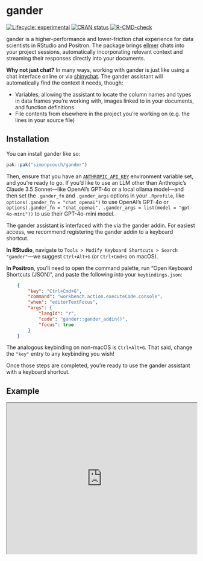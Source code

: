 
<!-- README.md is generated from README.Rmd. Please edit that file -->

# gander

<!-- badges: start -->

[![Lifecycle:
experimental](https://img.shields.io/badge/lifecycle-experimental-orange.svg)](https://lifecycle.r-lib.org/articles/stages.html#experimental)
[![CRAN
status](https://www.r-pkg.org/badges/version/gander)](https://CRAN.R-project.org/package=gander)
[![R-CMD-check](https://github.com/simonpcouch/gander/actions/workflows/R-CMD-check.yaml/badge.svg)](https://github.com/simonpcouch/gander/actions/workflows/R-CMD-check.yaml)
<!-- badges: end -->

gander is a higher-performance and lower-friction chat experience for
data scientists in RStudio and Positron. The package brings
[ellmer](https://ellmer.tidyverse.org) chats into your project sessions,
automatically incorporating relevant context and streaming their
responses directly into your documents.

**Why not just chat?** In many ways, working with gander is just like
using a chat interface online or via
[shinychat](https://github.com/jcheng5/shinychat). The gander assistant
will automatically find the context it needs, though:

- Variables, allowing the assistant to locate the column names and types
  in data frames you’re working with, images linked to in your
  documents, and function definitions
- File contents from elsewhere in the project you’re working on
  (e.g. the lines in your source file)

## Installation

You can install gander like so:

``` r
pak::pak("simonpcouch/gander")
```

Then, ensure that you have an
[`ANTHROPIC_API_KEY`](https://console.anthropic.com/) environment
variable set, and you’re ready to go. If you’d like to use an LLM other
than Anthropic’s Claude 3.5 Sonnet—like OpenAI’s GPT-4o or a local
ollama model—and then set the `.gander_fn` and `.gander_args` options in
your `.Rprofile`, like `options(.gander_fn = "chat_openai")` to use
OpenAI’s GPT-4o or
`options(.gander_fn = "chat_openai", .gander_args = list(model = "gpt-4o-mini"))`
to use their GPT-4o-mini model.

The gander assistant is interfaced with the via the gander addin. For
easiest access, we recommend registering the gander addin to a keyboard
shortcut.

**In RStudio**, navigate to
`Tools > Modify Keyboard Shortcuts > Search "gander"`—we suggest
`Ctrl+Alt+G` (or `Ctrl+Cmd+G` on macOS).

**In Positron**, you’ll need to open the command palette, run “Open
Keyboard Shortcuts (JSON)”, and paste the following into your
`keybindings.json`:

``` json
    {
        "key": "Ctrl+Cmd+G",
        "command": "workbench.action.executeCode.console",
        "when": "editorTextFocus",
        "args": {
            "langId": "r",
            "code": "gander::gander_addin()",
            "focus": true
        }
    }
```

The analogous keybinding on non-macOS is `Ctrl+Alt+G`. That said, change
the `"key"` entry to any keybinding you wish!

Once those steps are completed, you’re ready to use the gander assistant
with a keyboard shortcut.

## Example

<iframe src="https://github.com/user-attachments/assets/8d28a2c8-9f8c-47eb-940d-9f1586d2e9bb" width="100%" height="400px" data-external="1">
</iframe>
